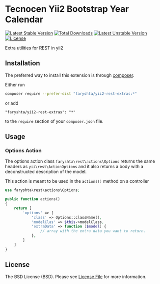 # Tecnocen Yii2 Bootstrap Year Calendar

[![Latest Stable Version](https://poser.pugx.org/tecnocen/yii2-bootstrap-year-calendar/v/stable)](https://packagist.org/packages/tecnocen/yii2-bootstrap-year-calendar) [![Total Downloads](https://poser.pugx.org/tecnocen/yii2-bootstrap-year-calendar/downloads)](https://packagist.org/packages/tecnocen/yii2-bootstrap-year-calendar) [![Latest Unstable Version](https://poser.pugx.org/tecnocen/yii2-bootstrap-year-calendar/v/unstable)](https://packagist.org/packages/tecnocen/yii2-bootstrap-year-calendar) [![License](https://poser.pugx.org/tecnocen/yii2-bootstrap-year-calendar/license)](https://packagist.org/packages/tecnocen/yii2-bootstrap-year-calendar)

Extra utilities for REST in yii2

## Installation

The preferred way to install this extension is through [composer](http://getcomposer.org/download/).

Either run

```bash
composer require --prefer-dist "faryshta/yii2-rest-extras:*"
```

or add

```
"faryshta/yii2-rest-extras": "*"
```

to the `require` section of your `composer.json` file.

## Usage

### Options Action

The options action class `faryshta\rest\actions\Options` returns the same
headers as `yii\rest\ActionOptions` and it also returns a body with a
deconstructed description of the model.

This action is meant to be used in the `actions()` method on a controller

```php
use faryshta\rest\actions\Options;

public function actions()
{
    return [
        'options' => [
            'class' => Options::className(),
            'modelClas' => $this->modelClass,
            'extraData' => function ($model) {
                // array with the extra data you want to return.
            },
        ]
    ]
}
```

## License

The BSD License (BSD). Please see [License File](LICENSE.md) for more information.

